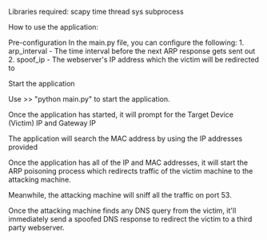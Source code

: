 Libraries required:
scapy
time
thread
sys
subprocess



How to use the application:

Pre-configuration
In the main.py file, you can configure the following:
	1. arp_interval - The time interval before the next ARP response gets sent out
	2. spoof_ip - The webserver's IP address which the victim will be redirected to


Start the application 

Use >> "python main.py" to start the application.

Once the application has started, it will prompt for the Target Device (Victim) IP and Gateway IP

The application will search the MAC address by using the IP addresses provided

Once the application has all of the IP and MAC addresses, it will start the ARP poisoning process which redirects traffic of the victim machine to the attacking machine.

Meanwhile, the attacking machine will sniff all the traffic on port 53.

Once the attacking machine finds any DNS query from the victim, it'll immediately send a spoofed DNS response to redirect the victim to a third party webserver. 
